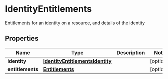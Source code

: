 

# IdentityEntitlements

Entitlements for an identity on a resource, and details of the identity

## Properties

| Name | Type | Description | Notes |
|------------ | ------------- | ------------- | -------------|
|**identity** | [**IdentityEntitlementsIdentity**](IdentityEntitlementsIdentity.md) |  |  [optional] |
|**entitlements** | [**Entitlements**](Entitlements.md) |  |  [optional] |



